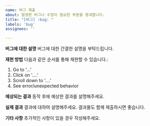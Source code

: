 ```yaml
---
name: 버그 제출
about: 발생한 버그나 수정이 필요한 부분을 명세합니다.
title: "[버그] :bug: "
labels: 'bug'
assignees: ''

---
```


**버그에 대한 설명**
버그에 대한 간결한 설명을 부탁드립니다.

**재현 방법**
다음과 같은 순서를 통해 재현할 수 있습니다.:
1. Go to '...'
2. Click on '....'
3. Scroll down to '....'
4. See error/unexpected behavior

**예상되는 결과**
동작 후에 예상한 결과를 설명해주세요.

**실제 결과**
결과에 대하여 설명해주세요. 결과물도 함께 제출하시면 좋습니다.

**기타 사항**
추가적인 사항이 있을 경우 작성해주세요.
